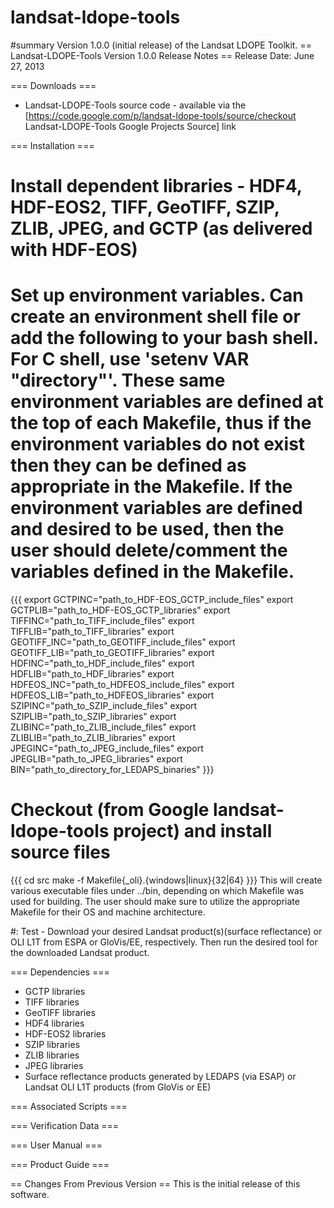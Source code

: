 # landsat-ldope-tools
#summary Version 1.0.0 (initial release) of the Landsat LDOPE Toolkit.
== Landsat-LDOPE-Tools Version 1.0.0 Release Notes ==
Release Date: June 27, 2013

=== Downloads ===

* Landsat-LDOPE-Tools source code - available via the [https://code.google.com/p/landsat-ldope-tools/source/checkout Landsat-LDOPE-Tools Google Projects Source] link

=== Installation ===
  # Install dependent libraries - HDF4, HDF-EOS2, TIFF, GeoTIFF, SZIP, ZLIB, JPEG, and GCTP (as delivered with HDF-EOS)
  # Set up environment variables.  Can create an environment shell file or add the following to your bash shell.  For C shell, use 'setenv VAR "directory"'.  These same environment variables are defined at the top of each Makefile, thus if the environment variables do not exist then they can be defined as appropriate in the Makefile.  If the environment variables are defined and desired to be used, then the user should delete/comment the variables defined in the Makefile.
{{{
    export GCTPINC="path_to_HDF-EOS_GCTP_include_files"
    export GCTPLIB="path_to_HDF-EOS_GCTP_libraries"
    export TIFFINC="path_to_TIFF_include_files"
    export TIFFLIB="path_to_TIFF_libraries"
    export GEOTIFF_INC="path_to_GEOTIFF_include_files"
    export GEOTIFF_LIB="path_to_GEOTIFF_libraries"
    export HDFINC="path_to_HDF_include_files"
    export HDFLIB="path_to_HDF_libraries"
    export HDFEOS_INC="path_to_HDFEOS_include_files"
    export HDFEOS_LIB="path_to_HDFEOS_libraries"
    export SZIPINC="path_to_SZIP_include_files"
    export SZIPLIB="path_to_SZIP_libraries"
    export ZLIBINC="path_to_ZLIB_include_files"
    export ZLIBLIB="path_to_ZLIB_libraries"
    export JPEGINC="path_to_JPEG_include_files"
    export JPEGLIB="path_to_JPEG_libraries"
    export BIN="path_to_directory_for_LEDAPS_binaries"
}}}
  # Checkout (from Google landsat-ldope-tools project) and install source files
{{{
cd src
make -f Makefile{_oli}.{windows|linux}{32|64}
}}}
This will create various executable files under ../bin, depending on which Makefile was used for building.  The user should make sure to utilize the appropriate Makefile for their OS and machine architecture.

  #: Test - Download your desired Landsat product(s)(surface reflectance) or OLI L1T from ESPA or GloVis/EE, respectively.  Then run the desired tool for the downloaded Landsat product.

=== Dependencies ===
  * GCTP libraries
  * TIFF libraries
  * GeoTIFF libraries
  * HDF4 libraries
  * HDF-EOS2 libraries
  * SZIP libraries
  * ZLIB libraries
  * JPEG libraries
  * Surface reflectance products generated by LEDAPS (via ESAP) or Landsat OLI L1T products (from GloVis or EE)

=== Associated Scripts ===

=== Verification Data ===

=== User Manual ===

=== Product Guide ===

== Changes From Previous Version ==
This is the initial release of this software.
